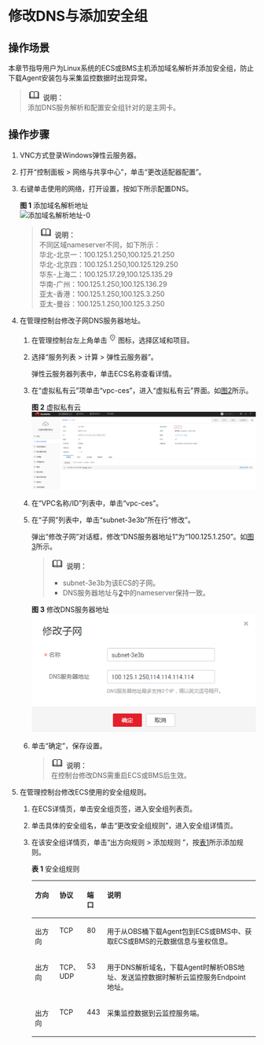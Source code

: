 # 修改DNS与添加安全组<a name="ZH-CN_TOPIC_0150366044"></a>

## 操作场景<a name="zh-cn_topic_0078544024_section10035481163223"></a>

本章节指导用户为Linux系统的ECS或BMS主机添加域名解析并添加安全组，防止下载Agent安装包与采集监控数据时出现异常。

>![](public_sys-resources/icon-note.gif) **说明：**   
>添加DNS服务解析和配置安全组针对的是主网卡。  

## 操作步骤<a name="section1251913413419"></a>

1.  VNC方式登录Windows弹性云服务器。
2.  打开“控制面板 \> 网络与共享中心”，单击“更改适配器配置”。
3.  右键单击使用的网络，打开设置，按如下所示配置DNS。

    **图 1**  添加域名解析地址<a name="fig169461062266"></a>  
    ![](figures/添加域名解析地址-0.png "添加域名解析地址-0")

    >![](public_sys-resources/icon-note.gif) **说明：**   
    >不同区域nameserver不同，如下所示：  
    >华北-北京一：100.125.1.250,100.125.21.250  
    >华北-北京四：100.125.1.250,100.125.129.250  
    >华东-上海二：100.125.17.29,100.125.135.29  
    >华南-广州：100.125.1.250,100.125.136.29  
    >亚太-香港：100.125.1.250,100.125.3.250  
    >亚太-曼谷：100.125.1.250,100.125.3.250  

4.  在管理控制台修改子网DNS服务器地址。
    1.  在管理控制台左上角单击![](figures/icon-region.png)图标，选择区域和项目。
    2.  选择“服务列表 \> 计算 \> 弹性云服务器”。

        弹性云服务器列表中，单击ECS名称查看详情。

    3.  在“虚拟私有云”项单击“vpc-ces”，进入“虚拟私有云”界面。如[图2](#zh-cn_topic_0150354069_fig0772121318363)所示。

        **图 2**  虚拟私有云<a name="zh-cn_topic_0150354069_fig0772121318363"></a>  
        ![](figures/虚拟私有云.png "虚拟私有云")

    4.  在“VPC名称/ID”列表中，单击“vpc-ces”。
    5.  在“子网”列表中，单击“subnet-3e3b”所在行“修改”。

        弹出“修改子网”对话框，修改“DNS服务器地址1”为“100.125.1.250”。如[图3](#zh-cn_topic_0150354069_fig6241144284010)所示。

        >![](public_sys-resources/icon-note.gif) **说明：**   
        >-   subnet-3e3b为该ECS的子网。  
        >-   DNS服务器地址与[2](修改DNS与添加安全组.md#zh-cn_topic_0078544024_li30189854165124)中的nameserver保持一致。  

        **图 3**  修改DNS服务器地址<a name="zh-cn_topic_0150354069_fig6241144284010"></a>  
        ![](figures/修改DNS服务器地址.png "修改DNS服务器地址")

    6.  单击“确定”，保存设置。

        >![](public_sys-resources/icon-note.gif) **说明：**   
        >在控制台修改DNS需重启ECS或BMS后生效。  


5.  在管理控制台修改ECS使用的安全组规则。
    1.  在ECS详情页，单击安全组页签，进入安全组列表页。
    2.  单击具体的安全组名，单击“更改安全组规则”，进入安全组详情页。
    3.  在该安全组详情页，单击“出方向规则 \> 添加规则 ”，按[表1](#zh-cn_topic_0150354069_table89472534275)所示添加规则。

        **表 1**  安全组规则

        <a name="zh-cn_topic_0150354069_table89472534275"></a>
        <table><thead align="left"><tr id="zh-cn_topic_0150354069_row12943453152710"><th class="cellrowborder" valign="top" width="11%" id="mcps1.2.5.1.1"><p id="zh-cn_topic_0150354069_p69421453152713"><a name="zh-cn_topic_0150354069_p69421453152713"></a><a name="zh-cn_topic_0150354069_p69421453152713"></a>方向</p>
        </th>
        <th class="cellrowborder" valign="top" width="11.43%" id="mcps1.2.5.1.2"><p id="zh-cn_topic_0150354069_p149428533277"><a name="zh-cn_topic_0150354069_p149428533277"></a><a name="zh-cn_topic_0150354069_p149428533277"></a>协议</p>
        </th>
        <th class="cellrowborder" valign="top" width="8.21%" id="mcps1.2.5.1.3"><p id="zh-cn_topic_0150354069_p69424532275"><a name="zh-cn_topic_0150354069_p69424532275"></a><a name="zh-cn_topic_0150354069_p69424532275"></a>端口</p>
        </th>
        <th class="cellrowborder" valign="top" width="69.36%" id="mcps1.2.5.1.4"><p id="zh-cn_topic_0150354069_p894395312278"><a name="zh-cn_topic_0150354069_p894395312278"></a><a name="zh-cn_topic_0150354069_p894395312278"></a>说明</p>
        </th>
        </tr>
        </thead>
        <tbody><tr id="zh-cn_topic_0150354069_row49431153112718"><td class="cellrowborder" valign="top" width="11%" headers="mcps1.2.5.1.1 "><p id="zh-cn_topic_0150354069_p1494312539277"><a name="zh-cn_topic_0150354069_p1494312539277"></a><a name="zh-cn_topic_0150354069_p1494312539277"></a>出方向</p>
        </td>
        <td class="cellrowborder" valign="top" width="11.43%" headers="mcps1.2.5.1.2 "><p id="zh-cn_topic_0150354069_p14943185382715"><a name="zh-cn_topic_0150354069_p14943185382715"></a><a name="zh-cn_topic_0150354069_p14943185382715"></a>TCP</p>
        </td>
        <td class="cellrowborder" valign="top" width="8.21%" headers="mcps1.2.5.1.3 "><p id="zh-cn_topic_0150354069_p594325317274"><a name="zh-cn_topic_0150354069_p594325317274"></a><a name="zh-cn_topic_0150354069_p594325317274"></a>80</p>
        </td>
        <td class="cellrowborder" valign="top" width="69.36%" headers="mcps1.2.5.1.4 "><p id="zh-cn_topic_0150354069_p16651028185814"><a name="zh-cn_topic_0150354069_p16651028185814"></a><a name="zh-cn_topic_0150354069_p16651028185814"></a>用于从OBS桶下载Agent包到ECS或BMS中、获取ECS或BMS的元数据信息与鉴权信息。</p>
        </td>
        </tr>
        <tr id="zh-cn_topic_0150354069_row6944145315277"><td class="cellrowborder" valign="top" width="11%" headers="mcps1.2.5.1.1 "><p id="zh-cn_topic_0150354069_p69441453102716"><a name="zh-cn_topic_0150354069_p69441453102716"></a><a name="zh-cn_topic_0150354069_p69441453102716"></a>出方向</p>
        </td>
        <td class="cellrowborder" valign="top" width="11.43%" headers="mcps1.2.5.1.2 "><p id="zh-cn_topic_0150354069_p1394425315273"><a name="zh-cn_topic_0150354069_p1394425315273"></a><a name="zh-cn_topic_0150354069_p1394425315273"></a>TCP、UDP</p>
        </td>
        <td class="cellrowborder" valign="top" width="8.21%" headers="mcps1.2.5.1.3 "><p id="zh-cn_topic_0150354069_p6944185312278"><a name="zh-cn_topic_0150354069_p6944185312278"></a><a name="zh-cn_topic_0150354069_p6944185312278"></a>53</p>
        </td>
        <td class="cellrowborder" valign="top" width="69.36%" headers="mcps1.2.5.1.4 "><p id="zh-cn_topic_0150354069_p1051336115813"><a name="zh-cn_topic_0150354069_p1051336115813"></a><a name="zh-cn_topic_0150354069_p1051336115813"></a>用于DNS解析域名，下载Agent时解析OBS地址、发送监控数据时解析云监控服务Endpoint地址。</p>
        </td>
        </tr>
        <tr id="zh-cn_topic_0150354069_row19947105314275"><td class="cellrowborder" valign="top" width="11%" headers="mcps1.2.5.1.1 "><p id="zh-cn_topic_0150354069_p1894418532279"><a name="zh-cn_topic_0150354069_p1894418532279"></a><a name="zh-cn_topic_0150354069_p1894418532279"></a>出方向</p>
        </td>
        <td class="cellrowborder" valign="top" width="11.43%" headers="mcps1.2.5.1.2 "><p id="zh-cn_topic_0150354069_p15947145313278"><a name="zh-cn_topic_0150354069_p15947145313278"></a><a name="zh-cn_topic_0150354069_p15947145313278"></a>TCP</p>
        </td>
        <td class="cellrowborder" valign="top" width="8.21%" headers="mcps1.2.5.1.3 "><p id="zh-cn_topic_0150354069_p1194755318274"><a name="zh-cn_topic_0150354069_p1194755318274"></a><a name="zh-cn_topic_0150354069_p1194755318274"></a>443</p>
        </td>
        <td class="cellrowborder" valign="top" width="69.36%" headers="mcps1.2.5.1.4 "><p id="zh-cn_topic_0150354069_p2748650125812"><a name="zh-cn_topic_0150354069_p2748650125812"></a><a name="zh-cn_topic_0150354069_p2748650125812"></a>采集监控数据到云监控服务端。</p>
        </td>
        </tr>
        </tbody>
        </table>



